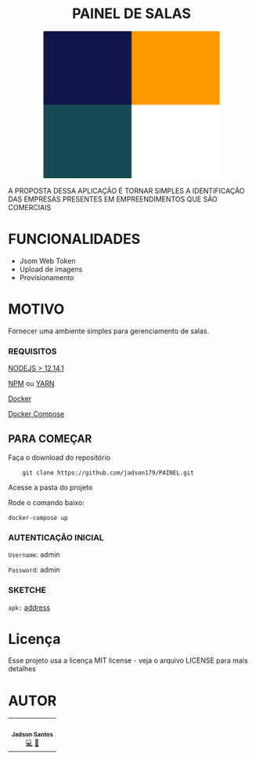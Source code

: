 <h1 align="center"> PAINEL DE SALAS</h1>

<p align="center">
  <img width="360" height="300"  src="mobile/assets/icon.png">
</p>

A PROPOSTA DESSA APLICAÇÃO É TORNAR SIMPLES A IDENTIFICAÇÃO DAS EMPRESAS PRESENTES EM EMPREENDIMENTOS QUE SÃO COMERCIAIS 

# FUNCIONALIDADES 

- Jsom Web Token 
- Upload de imagens
- Provisionamento

# MOTIVO

Fornecer uma ambiente simples para gerenciamento de salas.

### REQUISITOS 

[NODEJS > 12.14.1](https://nodejs.org/en/)

[NPM](https://www.npmjs.com/get-npm) ou [YARN](https://classic.yarnpkg.com/en/docs/install/#debian-stable)

[Docker](https://docs.docker.com/install/)

[Docker Compose](https://docs.docker.com/compose/)



## PARA COMEÇAR 

Faça o download do repositório

```
    git clone https://github.com/jadson179/PAINEL.git
```

Acesse a pasta do projeto 

Rode o comando baixo:

```shell
docker-compose up

```



### AUTENTICAÇÃO INICIAL

`Username`: admin

`Password`: admin


### SKETCHE



`apk:` [address](https://exp-shell-app-assets.s3.us-west-1.amazonaws.com/android/%40jadson179/Painel-5aad65f531a9401dbcda37fd677efc24-signed.apk)


# Licença 

Esse projeto usa a licença MIT license - veja o arquivo LICENSE para mais detalhes

# AUTOR

<table>
  <tr>
    <td align="center"><a href="https://github.com/jadson179"><img src="https://avatars0.githubusercontent.com/u/42282908?s=460&u=79ce909209ebf14da91a2d2517c9b0f9e378a4e1&v=4" width="100px;" alt=""/><br /><sub><b>Jadson Santos</b></sub></a><br /><a href="https://github.com/jadson179/PAINEL/commits?author=jadson179" title="Code">💻</a> <a href="https://github.com/jadson179" title="Design">🎨</a></td>
  <tr>
</table>